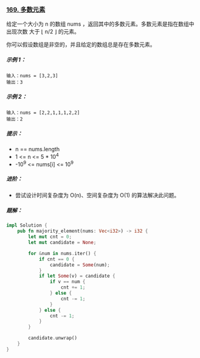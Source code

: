### [169. 多数元素](https://leetcode.cn/problems/majority-element/)
给定一个大小为 n 的数组 nums ，返回其中的多数元素。多数元素是指在数组中出现次数 大于 ⌊ n/2 ⌋ 的元素。

你可以假设数组是非空的，并且给定的数组总是存在多数元素。



##### 示例 1：
```
输入：nums = [3,2,3]
输出：3
```

##### 示例 2：
```
输入：nums = [2,2,1,1,1,2,2]
输出：2
```

##### 提示：
- n == nums.length
- 1 <= n <= 5 * 10<sup>4</sup>
- -10<sup>9</sup> <= nums[i] <= 10<sup>9</sup>


##### 进阶：
- 尝试设计时间复杂度为 O(n)、空间复杂度为 O(1) 的算法解决此问题。

##### 题解：
```rust
impl Solution {
    pub fn majority_element(nums: Vec<i32>) -> i32 {
        let mut cnt = 0;
        let mut candidate = None;

        for &num in nums.iter() {
            if cnt == 0 {
                candidate = Some(num);
            }
            if let Some(v) = candidate {
                if v == num {
                    cnt += 1;
                } else {
                    cnt -= 1;
                }
            } else {
                cnt -= 1;
            }
        }

        candidate.unwrap()
    }
}
```
